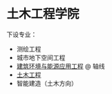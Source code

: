 # 土木工程学院
下设专业：  

- 测绘工程  
- 城市地下空间工程  
- [建筑环境与能源应用工程](建筑环境与能源应用工程.md) @ 轴线  
- [土木工程](土木工程.md)  
- 智能建造（土木方向）  